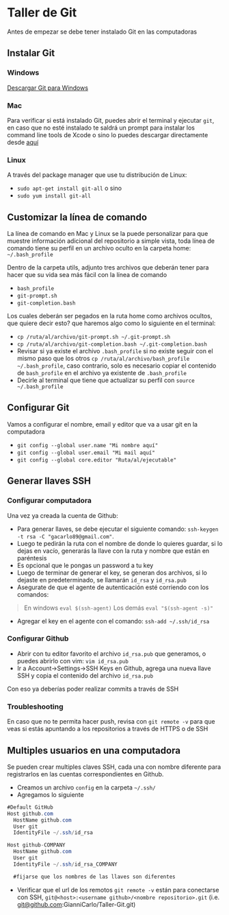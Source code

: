 # Taller de Git
Antes de empezar se debe tener instalado Git en las computadoras
## Instalar Git

### Windows
[Descargar Git para Windows](http://git-scm.com/download/win)

### Mac
Para verificar si está instalado Git, puedes abrir el terminal y ejecutar `git`, en caso que no esté instalado te saldrá un prompt para instalar los command line tools de Xcode o sino lo puedes descargar directamente desde [aquí](http://git-scm.com/download/mac)

### Linux
A través del package manager que use tu distribución de Linux:
- `sudo apt-get install git-all`
o sino
- `sudo yum install git-all`


## Customizar la línea de comando
La línea de comando en Mac y Linux se la puede personalizar para que muestre información adicional del repositorio a simple vista, toda línea de comando tiene su perfil en un archivo oculto en la carpeta home: `~/.bash_profile`

Dentro de la carpeta utils, adjunto tres archivos que deberán tener para hacer que su vida sea más fácil con la línea de comando
- `bash_profile`
- `git-prompt.sh`
- `git-completion.bash`

Los cuales deberán ser pegados en la ruta home como archivos ocultos, que quiere decir esto? que haremos algo como lo siguiente en el terminal:
- `cp /ruta/al/archivo/git-prompt.sh ~/.git-prompt.sh`
- `cp /ruta/al/archivo/git-completion.bash ~/.git-completion.bash`
- Revisar si ya existe el archivo `.bash_profile` si no existe seguir con el mismo paso que los otros `cp /ruta/al/archivo/bash_profile ~/.bash_profile`, caso contrario, solo es necesario copiar el contenido de `bash_profile` en el archivo ya existente de `.bash_profile`
- Decirle al terminal que tiene que actualizar su perfil con `source ~/.bash_profile`

## Configurar Git
Vamos a configurar el nombre, email y editor que va a usar git en la computadora
- `git config --global user.name "Mi nombre aquí"`
- `git config --global user.email "Mi mail aquí"`
- `git config --global core.editor "Ruta/al/ejecutable"`

## Generar llaves SSH
### Configurar computadora
Una vez ya creada la cuenta de Github:
- Para generar llaves, se debe ejecutar el siguiente comando: `ssh-keygen -t rsa -C "gacarlo89@gmail.com"`.
- Luego te pedirán la ruta con el nombre de donde lo quieres guardar, si lo dejas en vacío, generarás la llave con la ruta y nombre que están en paréntesis
- Es opcional que le pongas un password a tu key
- Luego de terminar de generar el key, se generan dos archivos, si lo dejaste en predeterminado, se llamarán `id_rsa` y `id_rsa.pub`
- Asegurate de que el agente de autenticación esté corriendo con los comandos:

> En windows
`eval $(ssh-agent)`
> Los demás
`eval "$(ssh-agent -s)"`

- Agregar el key en el agente con el comando: `ssh-add ~/.ssh/id_rsa`
### Configurar Github
- Abrir con tu editor favorito el archivo `id_rsa.pub` que generamos, o puedes abrirlo con vim: `vim id_rsa.pub`
- Ir a Account->Settings->SSH Keys en Github, agrega una nueva llave SSH y copia el contenido del archivo `id_rsa.pub`

Con eso ya deberías poder realizar commits a través de SSH

### Troubleshooting
En caso que no te permita hacer push, revisa con `git remote -v` para que veas si estás apuntando a los repositorios a través de HTTPS o de SSH

## Multiples usuarios en una computadora
Se pueden crear multiples claves SSH, cada una con nombre diferente para registrarlos en las cuentas correspondientes en Github.

- Creamos un archivo `config` en la carpeta `~/.ssh/`
- Agregamos lo siguiente

```java
#Default GitHub
Host github.com
  HostName github.com
  User git
  IdentityFile ~/.ssh/id_rsa

Host github-COMPANY
  HostName github.com
  User git
  IdentityFile ~/.ssh/id_rsa_COMPANY

  #fijarse que los nombres de las llaves son diferentes
```

- Verificar que el url de los remotos `git remote -v` están para conectarse con SSH, `git@<host>:<username github>/<nombre repositorio>.git` (i.e. git@github.com:GianniCarlo/Taller-Git.git)
